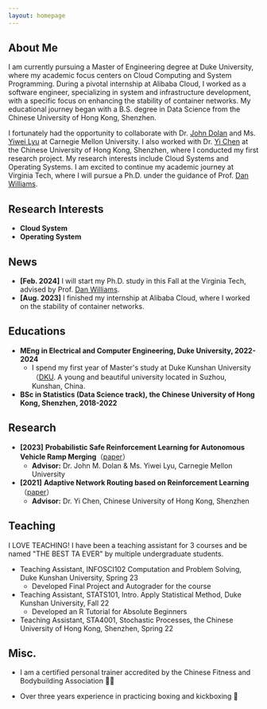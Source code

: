 ```yaml
---
layout: homepage
---
```


## About Me

I am currently pursuing a Master of Engineering degree at Duke University, where my academic focus centers on Cloud Computing and System Programming. During a pivotal internship at Alibaba Cloud, I worked as a software engineer, specializing in system and infrastructure development, with a specific focus on enhancing the stability of container networks. My educational journey began with a B.S. degree in Data Science from the Chinese University of Hong Kong, Shenzhen.

I fortunately had the opportunity to collaborate with Dr. [John Dolan](https://www.ri.cmu.edu/ri-faculty/john-m-dolan/) and Ms. [Yiwei Lyu](https://www.andrew.cmu.edu/user/yiweilyu/) at Carnegie Mellon University. I also worked with Dr. [Yi Chen](https://sse.cuhk.edu.cn/en/faculty/chenyi) at the Chinese University of Hong Kong, Shenzhen, where I conducted my first research project. My research interests include Cloud Systems and Operating Systems. I am excited to continue my academic journey at Virginia Tech, where I will pursue a Ph.D. under the guidance of Prof. [Dan Williams](https://people.cs.vt.edu/djwillia/).


## Research Interests

- **Cloud System**
- **Operating System** 

## News

- **[Feb. 2024]** I will start my Ph.D. study in this Fall at the Virginia Tech, advised by Prof. [Dan Williams](https://people.cs.vt.edu/djwillia/).
- **[Aug. 2023]** I finished my internship at Alibaba Cloud, where I worked on the stability of container networks.

## Educations
- **MEng in Electrical and Computer Engineering, Duke University, 2022-2024**
    - I spend my first year of Master's study at Duke Kunshan University（[DKU](https://www.dukekunshan.edu.cn/). A young and beautiful university located in Suzhou, Kunshan, China. 
- **BSc in Statistics (Data Science track), the Chinese University of Hong Kong, Shenzhen, 2018-2022**

## Research
- **[2023]** **Probabilistic Safe Reinforcement Learning for Autonomous Vehicle Ramp Merging**（[paper](https://riss.ri.cmu.edu/wp-content/uploads/2021/10/2021-CMU-RoboticsInstitute_SummerScholars-WorkingPapersJournal-Sized-compressed.pdf)）
    - **Advisor:** Dr. John M. Dolan & Ms. Yiwei Lyu, Carnegie Mellon University
- **[2021]** **Adaptive Network Routing based on Reinforcement Learning**（[paper](https://arxiv.org/abs/2107.13181)）
    - **Advisor:** Dr. Yi Chen, Chinese University of Hong Kong, Shenzhen

## Teaching
I LOVE TEACHING! I have been a teaching assistant for 3 courses and be named "THE BEST TA EVER" by multiple undergraduate students.
- Teaching Assistant, INFOSCI102 Computation and Problem Solving, Duke Kunshan University, Spring 23
    - Developed Final Project and Autograder for the course
- Teaching Assistant, STATS101, Intro. Apply Statistical Method, Duke Kunshan University, Fall 22
    - Developed an R Tutorial for Absolute Beginners
- Teaching Assistant, STA4001, Stochastic Processes, the Chinese University of Hong Kong, Shenzhen, Spring 22

## Misc.
- I am a certified personal trainer accredited by the Chinese Fitness and Bodybuilding Association 🏋🏻

- Over three years experience in practicing boxing and kickboxing 🥊

<!-- {% include_relative _includes/publications.md %}

{% include_relative _includes/services.md %} -->
